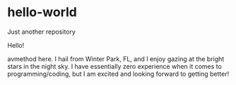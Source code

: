 # hello-world
Just another repository


Hello!

avmethod here. I hail from Winter Park, FL, and I enjoy gazing at the bright stars in the night sky. I have essentially zero experience when it comes to programming/coding, but I am excited and looking forward to getting better!
